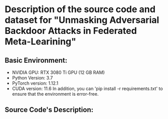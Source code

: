 # Description of the source code and dataset for "Unmasking Adversarial Backdoor Attacks in Federated Meta-Learining"


## Basic Environment:
- NVIDIA GPU: RTX 3080 Ti GPU (12 GB RAM)
- Python Version: 3.7
- PyTorch version: 1.12.1
- CUDA version: 11.6
In addition, you can 'pip install -r requirements.txt' to ensure that the environment is error-free.

## Source Code's Description:
